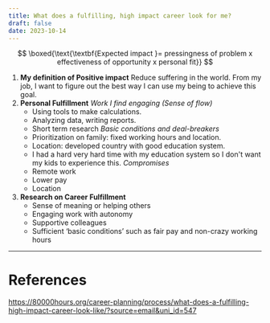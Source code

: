```yaml
---
title: What does a fulfilling, high impact career look for me?
draft: false
date: 2023-10-14
---
```


$$
\boxed{\text{\textbf{Expected impact }= pressingness of problem x effectiveness of opportunity x personal fit}}
$$

1. **My definition of Positive impact**
	Reduce suffering in the world. From my job, I want to figure out the best way I can use my being to achieve this goal. 
2. **Personal  Fulfillment**
	*Work I find engaging (Sense of flow)*
	- Using tools to make calculations.
	- Analyzing data, writing reports. 
	- Short term research
	*Basic conditions and deal-breakers*
	- Prioritization on family: fixed working hours and location. 
	- Location: developed country with good education system. 
	- I had a hard very hard time with my education system so I don't want my kids to experience this. 
	*Compromises*
	- Remote work
	- Lower pay
	- Location 
3. **Research on Career Fulfillment**
	- Sense of meaning or helping others
	- Engaging work with autonomy
	- Supportive colleagues
	- Sufficient ‘basic conditions’ such as fair pay and non-crazy working hours


---
# References
https://80000hours.org/career-planning/process/what-does-a-fulfilling-high-impact-career-look-like/?source=email&uni_id=547